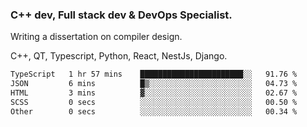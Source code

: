 <h3>C++ dev, Full stack dev & DevOps Specialist.</h3>
<p>Writing a dissertation on compiler design. <p>
<p>C++, QT, Typescript, Python, React, NestJs, Django.</p>

<!--START_SECTION:waka-->

```txt
TypeScript   1 hr 57 mins    ███████████████████████░░   91.76 %
JSON         6 mins          █▒░░░░░░░░░░░░░░░░░░░░░░░   04.73 %
HTML         3 mins          ▓░░░░░░░░░░░░░░░░░░░░░░░░   02.67 %
SCSS         0 secs          ░░░░░░░░░░░░░░░░░░░░░░░░░   00.50 %
Other        0 secs          ░░░░░░░░░░░░░░░░░░░░░░░░░   00.34 %
```

<!--END_SECTION:waka-->
